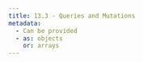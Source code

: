 ```yaml
---
title: 13.3 - Queries and Mutations
metadata:
  - Can be provided
  - as: objects
    or: arrays
---
```

